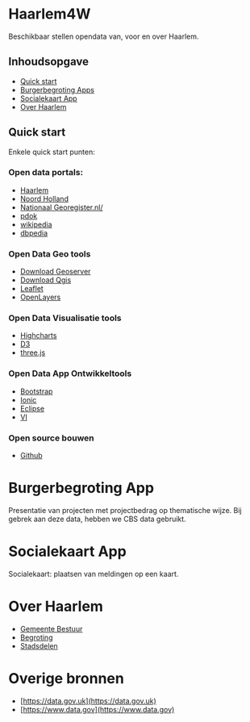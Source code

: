 # Haarlem4W
Beschikbaar stellen opendata van, voor en over Haarlem.



## Inhoudsopgave

* [Quick start](#quick-start)
* [Burgerbegroting Apps](#Burgerbegroting)
* [Socialekaart App](#Socialekaart)
* [Over Haarlem](#Overhaarlem)


## Quick start

Enkele quick start punten:

### Open data portals:
* [Haarlem](https://opendata.haarlem.nl/)
* [Noord Holland](http://www.noord-holland.nl/web/Projecten/NoordHolland-Slimmer/Toolbox-Open-Data.htm)
* [Nationaal Georegister.nl/](http://nationaalgeoregister.nl)
* [pdok](http:/https://www.pdok.nl)
* [wikipedia](https://nl.wikipedia.org/)
* [dbpedia](http://dbpedia.org/page/Haarlem)


### Open Data Geo tools

* [Download Geoserver](geoserver.org/download/)
* [Download Qgis](http://www.qgis.org/)
* [Leaflet](http://leafletjs.com)
* [OpenLayers](http://openlayers.org)

### Open Data Visualisatie tools

* [Highcharts
](http://www.highcharts.com)
* [D3](https://github.com/mbostock/d3/wiki/Gallery)
* [three.js](http://threejs.org)

### Open Data App Ontwikkeltools

* [Bootstrap](http://getbootstrap.com)
* [Ionic](http://ionicframework.com)
* [Eclipse](http://www.eclipse.org/home/index.php)
* [VI](http://www.vim.org)

### Open source bouwen

* [Github](http://github.org)



 
# Burgerbegroting App


Presentatie van projecten met projectbedrag op thematische wijze. Bij gebrek aan deze data, hebben we CBS data gebruikt.

# Socialekaart App

Socialekaart: plaatsen van meldingen op een kaart.

# Over Haarlem

* [Gemeente Bestuur](https://gemeentebestuur.haarlem.nl/Gemeentebestuur)
* [Begroting](https://gemeentebestuur.haarlem.nl/bestuurlijke-stukken/financiele-stukken/begroting)
* [Stadsdelen](https://www.haarlem.nl/stadsdelen/)


# Overige bronnen

* [https://data.gov.uk](https://data.gov.uk)
* [https://www.data.gov](https://www.data.gov)